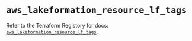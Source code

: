 # `aws_lakeformation_resource_lf_tags`

Refer to the Terraform Registory for docs: [`aws_lakeformation_resource_lf_tags`](https://registry.terraform.io/providers/hashicorp/aws/4.66.1/docs/resources/lakeformation_resource_lf_tags).
